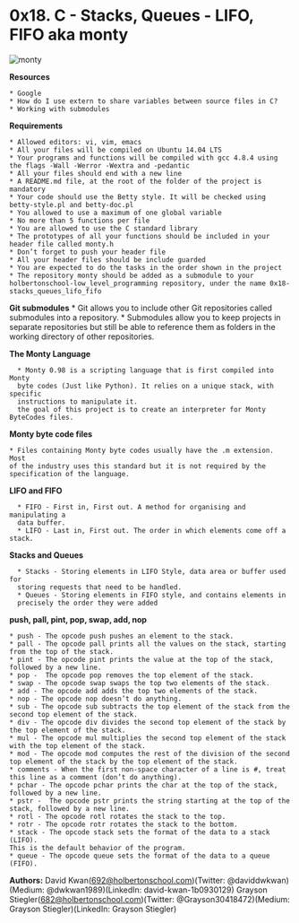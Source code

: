 # **0x18. C - Stacks, Queues - LIFO, FIFO aka monty**

![monty](https://pbs.twimg.com/media/CFYYWy6UEAE9Ow-.png)

**Resources**

	* Google
	* How do I use extern to share variables between source files in C?
	* Working with submodules

**Requirements**

    * Allowed editors: vi, vim, emacs
    * All your files will be compiled on Ubuntu 14.04 LTS
    * Your programs and functions will be compiled with gcc 4.8.4 using the flags -Wall -Werror -Wextra and -pedantic
    * All your files should end with a new line
    * A README.md file, at the root of the folder of the project is mandatory
    * Your code should use the Betty style. It will be checked using betty-style.pl and betty-doc.pl
    * You allowed to use a maximum of one global variable
    * No more than 5 functions per file
    * You are allowed to use the C standard library
    * The prototypes of all your functions should be included in your header file called monty.h
    * Don’t forget to push your header file
    * All your header files should be include guarded
    * You are expected to do the tasks in the order shown in the project
    * The repository monty should be added as a submodule to your
    holbertonschool-low_level_programming repository, under the name 0x18-stacks_queues_lifo_fifo

**Git submodules**
      * Git allows you to include other Git repositories called submodules into
       a repository.
      * Submodules allow you to keep projects in separate repositories but still
      be able to reference them as folders in the working directory of other
      repositories.

**The Monty Language**

      * Monty 0.98 is a scripting language that is first compiled into Monty
      byte codes (Just like Python). It relies on a unique stack, with specific
      instructions to manipulate it.
      the goal of this project is to create an interpreter for Monty ByteCodes files.

**Monty byte code files**

	* Files containing Monty byte codes usually have the .m extension. Most
	of the industry uses this standard but it is not required by the
	specification of the language.

**LIFO and FIFO**

      * FIFO - First in, First out. A method for organising and manipulating a
      data buffer.
      * LIFO - Last in, First out. The order in which elements come off a stack.

**Stacks and Queues**

      * Stacks - Storing elements in LIFO Style, data area or buffer used for
      storing requests that need to be handled.
      * Queues - Storing elements in FIFO style, and contains elements in
      precisely the order they were added

**push, pall, pint, pop, swap, add, nop**

	* push - The opcode push pushes an element to the stack.
	* pall - The opcode pall prints all the values on the stack, starting
	from the top of the stack.
	* pint - The opcode pint prints the value at the top of the stack,
	followed by a new line.
	* pop -  The opcode pop removes the top element of the stack.
	* swap - The opcode swap swaps the top two elements of the stack.
	* add - The opcode add adds the top two elements of the stack.
	* nop - The opcode nop doesn’t do anything.
	* sub - The opcode sub subtracts the top element of the stack from the
	second top element of the stack.
	* div - The opcode div divides the second top element of the stack by
	the top element of the stack.
	* mul - The opcode mul multiplies the second top element of the stack
	with the top element of the stack.
	* mod - The opcode mod computes the rest of the division of the second
	top element of the stack by the top element of the stack.
	* comments - When the first non-space character of a line is #, treat
	this line as a comment (don’t do anything).
	* pchar - The opcode pchar prints the char at the top of the stack,
	followed by a new line.
	* pstr -  The opcode pstr prints the string starting at the top of the
	stack, followed by a new line.
	* rotl - The opcode rotl rotates the stack to the top.
	* rotr - The opcode rotr rotates the stack to the bottom.
	* stack - The opcode stack sets the format of the data to a stack (LIFO). 
	This is the default behavior of the program.
	* queue - The opcode queue sets the format of the data to a queue (FIFO).

**Authors:**
David Kwan(692@holbertonschool.com)(Twitter: @daviddwkwan)(Medium: @dwkwan1989)(LinkedIn: david-kwan-1b0930129)
Grayson Stiegler(682@holbertonschool.com)(Twitter: @Grayson30418472)(Medium: Grayson Stiegler)(LinkedIn: Grayson Stiegler)
